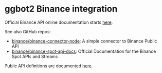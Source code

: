 # ggbot2 Binance integration

Official Binance API online documentation starts [here](https://binance-docs.github.io/apidocs/spot/en/#introduction).

See also GitHub repos:

- [binance/binance-connector-node](https://github.com/binance/binance-connector-node): A simple connector to Binance Public API
- [binance/binance-spot-api-docs](https://github.com/binance/binance-spot-api-docs): Official Documentation for the Binance Spot APIs and Streams

Public API definitions are documented [here](https://binance-docs.github.io/apidocs/spot/en/#public-api-definitions).
